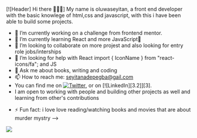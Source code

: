 [![Header] Hi there 👩🏾‍💻]
My name is oluwaseyitan, a front end developer with the basic knowlege of html,css and javascript, with this i have been able to build some projects.
- 🔭 I’m currently working on a challenge from frontend mentor.
- 🌱 I’m currently learning React and more JavaScript🙈
- 👯 I’m looking to collaborate on more projest and also looking for entry role jobs/interships
- 🤔 I’m looking for help with React import { IconName } from "react-icons/fa"; and JS
- 💬 Ask me about books, writing and coding
- 📫 How to reach me: seyitanadepegba@gail.com
- You can find me on [![Twitter][1.2]][1], or on [![LinkedIn][3.2]][3].
- I am open to working with people and building other projects as well and learning from other's contributions

<!-- Icons -->

[1.2]: http://i.imgur.com/wWzX9uB.png (twitter icon without padding)
[2.2]: https://raw.githubusercontent.com/MartinHeinz/MartinHeinz/master/linkedin-3-16.png (LinkedIn icon without padding)

<!-- Links to your social media accounts -->

[1]: https://twitter.com/seyitanbaby
[2]: https://www.linkedin.com/in/oluwaseyitanadepegba/
- ⚡ Fun fact: i love love reading/watching books and movies that are about murder mystry
-->
<img align="center" src="https://github-readme-stats.vercel.app/api/<top-langs>/?username=<Seyitanx>&theme=<THEME_NAME>" />
